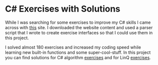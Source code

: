 # C# Exercises with Solutions

While I was searching for some exercises to improve my C# skills I came across with [this](https://www.w3resource.com/csharp-exercises/) site. I downloaded the website content and used a parser script that I wrote to create exercise interfaces so that I could use them in this project.

I solved almost 180 exercises and increased my coding speed while learning new built-in functions and some super-cool-stuff. In this project you can find solutions for C# algorithm  [exercises](https://www.w3resource.com/csharp-exercises/basic-algo/index.php) and for LinQ [exercises](https://www.w3resource.com/csharp-exercises/linq/index.php).
